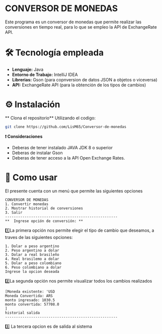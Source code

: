 # CONVERSOR DE MONEDAS
Este programa es un conversor de monedas que permite realizar las conversiones en tiempo real, para lo que se empleo la API de ExchangeRate API.
#  :hammer_and_wrench: Tecnología empleada
- **Lenguaje:** Java
- **Entorno de Trabajo:** IntelliJ IDEA
- **Librerias:** Gson (para copnversion de datos JSON a objetos o viceversa)
- **API:** ExchangeRate API (para la obtención de los tipos de cambios)

# :gear: Instalación
** Clona el repositorio** 
Utilizando el codigo:
```bash
git clone https://github.com/LisM65/Conversor-de-monedas
```

**:exclamation: Consideraciones**
- Deberas de tener instalado JAVA JDK 8 o superior
- Deberas de instalar Gson
- Deberas de tener acceso a la API Open Exchange Rates.

# :rocket: Como usar
El presente cuenta con un menú que permite las siguientes opciones 

```
CONVERSOR DE MONEDAS
1. Convertir monedas
2. Mostrar historial de conversiones
3. Salir
----------------------------------------------------
**  Ingrese opción de conversión: **
```
:one:La primera opción nos permite elegir el tipo de cambio que deseamos, a traves de las siguientes opciones:
```
1. Dolar a peso argentino
2. Peso argentino a dolar
3. Dolar a real brasileño
4. Real brasilemo a dolar
5. Dolar a peso colombiano
6. Peso colombiano a dolar
Ingrese la opcion deseada 
```
2️⃣La segunda opción nos permite visualizar todos los cambios realizados
```
[Moneda existente: 'USD
Moneda Convertida: ARS
monto ingresado: 1030.5
monto convertida: 57708.0
]
historial salida
----------------------------------------------------

```
:three: La tercera opcion es de salida al sistema




